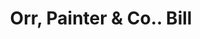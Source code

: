 ---
doi: 10.7916/D8HD96VX
date_other: '1880'
date_other_textual: 1880-1889
form: printed ephemera
genre:
- Invoices
name:
- Orr, Painter & Co.
object_in_context_url: https://biggert.cul.columbia.edu/items/view/ave_biggert_01508
subject_hierarchical_geographic:
- Reading, Pennsylvania, United States
subject_name:
- Orr, Painter & Co.
title: Orr, Painter & Co.. Bill
sort_title: Orr, Painter & Co.. Bill
call_number: ave_biggert_01508
coordinates:
- 40.34166666666667,-75.9263888888889
pid: ave_biggert_01508
identifiers: ave_biggert_01508
thumbnail: https://derivativo-2.library.columbia.edu/iiif/2/ldpd:344012/full/!256,256/0/native.jpg
permalink: /biggert/ave_biggert_01508/
layout: iiif-image-page
---